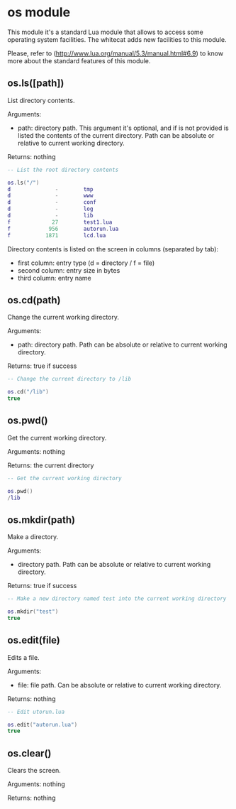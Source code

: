 # os module

This module it's a standard Lua module that allows to access some operating
system facilities. The whitecat adds new facilities to this module.

Please, refer to (http://www.lua.org/manual/5.3/manual.html#6.9) to know more 
about the standard features of this module.


## os.ls([path])

List directory contents.

Arguments:

* path: directory path. This argument it's optional, and if is not provided is
listed the contents of the current directory. Path can be absolute or relative
to current working directory.

Returns: nothing

```lua
-- List the root directory contents

os.ls("/")
d              -        tmp
d              -        www
d              -        conf
d              -        log
d              -        lib
f             27        test1.lua
f            956        autorun.lua
f           1871        lcd.lua
```

Directory contents is listed on the screen in columns (separated by tab):

* first column: entry type (d = directory / f = file)
* second column: entry size in bytes
* third column: entry name


## os.cd(path)

Change the current working directory.

Arguments:

* path: directory path. Path can be absolute or relative to current working 
directory.

Returns: true if success


```lua
-- Change the current directory to /lib

os.cd("/lib")
true
```


## os.pwd()

Get the current working directory.

Arguments: nothing

Returns: the current directory


```lua
-- Get the current working directory

os.pwd()
/lib
```


## os.mkdir(path)

Make a directory.

Arguments:

* directory path. Path can be absolute or relative to current working 
directory.

Returns: true if success

```lua
-- Make a new directory named test into the current working directory

os.mkdir("test")
true
```


## os.edit(file)

Edits a file.

Arguments:

* file: file path. Can be absolute or relative to current working 
directory.

Returns: nothing

```lua
-- Edit utorun.lua

os.edit("autorun.lua")
true
```


## os.clear()

Clears the screen.

Arguments: nothing

Returns: nothing